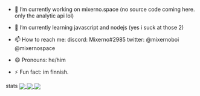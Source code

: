 - 🔭 I’m currently working on mixerno.space (no source code coming here. only the analytic api lol)
- 🌱 I’m currently learning javascript and nodejs (yes i suck at those 2)

- 📫 How to reach me: discord: Mixerno#2985 twitter: @mixernoboi @mixernospace
- 😄 Pronouns: he/him
- ⚡ Fun fact: im finnish.


stats
<a href="https://github.com/Nixerno">
  <img align="center" src="https://github-readme-stats.vercel.app/api?username=Mixerno&show_icons=true&theme=radical" />
</a>
<a href="https://github.com/Mixerno">
  <img align="center" src="https://github-readme-stats.vercel.app/api/top-langs/?username=Mixerno&theme=radical" />
</a>
<a href="https://github.com/Mixerno">
  <img align="center" src="https://github-readme-stats.vercel.app/api/wakatime?username=mixerno&theme=radical" />
</a>

